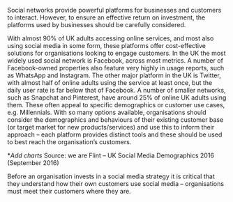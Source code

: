 Social networks provide powerful platforms for businesses and customers to interact. However, to ensure an effective return on investment, the platforms used by businesses should be carefully considered. 

With almost 90% of UK adults accessing online services, and most also using social media in some form, these platforms offer cost-effective solutions for organisations looking to engage customers. 
In the UK the most widely used social network is Facebook, across most metrics. A number of Facebook-owned properties also feature very highly in usage reports, such as WhatsApp and Instagram.
The other major platform in the UK is Twitter, with almost half of online adults using the service at least once, but the daily user rate is far below that of Facebook. 
A number of smaller networks, such as Snapchat and Pinterest, have around 25% of online UK adults using them. These often appeal to specific demographics or customer use cases, e.g. Millennials. 
With so many options available, organisations should consider the demographics and behaviours of their existing customer base (or target market for new products/services) and use this to inform their approach – each platform provides distinct tools and these should be used to best reach the organisation’s customers.

**Add charts* Source: we are Flint – UK Social Media Demographics 2016 (September 2016)

Before an organisation invests in a social media strategy it is critical that they understand how their own customers use social media – organisations must meet their customers where they are.
